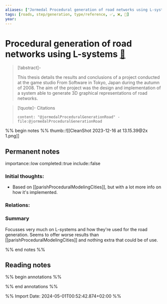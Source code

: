 ```yaml
---
aliases: ["Jormedal Procedural generation of road networks using L-systems"]
tags: [roads, step/generation, type/reference, ✅, ❌, 🔻]
year: 
---
```

# Procedural generation of road networks using L-systems [📖](zotero://select/library/items/4FUB6MRS)

> [!abstract]-
> 
> This thesis details the results and conclusions of a project conducted at the game studio From Software in Tokyo, Japan during the autumn of 2008. The aim of the project was the design and implementation of a system able to generate 3D graphical representations of road networks.
> 

> [!quote]- Citations
> 
> ```query
> content: "@jormedalProceduralGenerationRoad" -file:@jormedalProceduralGenerationRoad
> ```

%% begin notes %%
thumb::![[CleanShot 2023-12-16 at 13.15.39@2x 1.png]]
## Permanent notes
importance::low
completed::true
include::false
### Initial thoughts:
- Based on [[parishProceduralModelingCities]], but with a lot more info on how it's implemented.

### Relations:


### Summary
Focusses very much on L-systems and how they're used for the road generation. Seems to offer worse results than [[parishProceduralModelingCities]] and nothing extra that could be of use.

%% end notes %%
## Reading notes
%% begin annotations %%

%% end annotations %%



%% Import Date: 2024-05-01T00:52:42.874+02:00 %%
